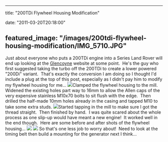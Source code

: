 
---
title: "200TDi Flywheel Housing Modification"

date: "2011-03-20T20:18:00"

featured_image: "/images/200tdi-flywheel-housing-modification/IMG_5710.JPG"
---


Just about everyone who puts a 200TDi engine into a Series Land Rover will end up looking at the <a href="http://www.glencoyne.co.uk/200di.htm">Glencoyne</a> website at some point.  He's the guy who first suggested taking the turbo off the 200TDi to create a lower powered "200Di" variant.  That's exactly the conversion I am doing so I thought I'd include a plug at the top of this post, especially as I didn't pay him to modify my flywheel housing for me...
<a href="https://lh3.googleusercontent.com/-aDRPc-H9uHE/TYZdrVz_azI/AAAAAAAACRQ/mP9qRFMWYZw/s1600/IMG_5710.JPG"><img src="/images/200tdi-flywheel-housing-modification/IMG_5710.JPG"/></a>Clamped the flywheel housing to the mill.  Widened the existing holes part way to 16mm to allow the Allen caps of the very expensive stainless M10x70 bolts to sit flush with the edge.  Then drilled the half-made 10mm holes already in the casing and tapped M10 to take some extra studs.
<a href="https://lh3.googleusercontent.com/-zRxsZmbagYI/TYZdsA-s1II/AAAAAAAACRU/unm7Y6-tkTM/s1600/IMG_5711.JPG"><img src="/images/200tdi-flywheel-housing-modification/IMG_5711.JPG"/></a>Started tapping in the mill to make sure I got the thread straight.  Then finished by hand.  I was quite scared about the whole process as one slip-up would have meant a new engine!  It worked well in the end though.  Here are some before and after shots of the flywheel housing...
<a href="https://lh5.googleusercontent.com/-bataKsnFiuk/TYZdqVRRhjI/AAAAAAAACRM/l4R1h9AHwWA/s1600/IMG_5642.JPG"><img src="/images/200tdi-flywheel-housing-modification/IMG_5642.JPG"/></a>
<a href="https://lh6.googleusercontent.com/-i_nNUj6A8Xk/TYZdtBTz9vI/AAAAAAAACRY/4DcDDb4oXYo/s1600/IMG_5723.JPG"><img src="/images/200tdi-flywheel-housing-modification/IMG_5723.JPG"/></a>
So that's one less job to worry about!  Need to look at the timing belt then build a mounting for the generator next I think...